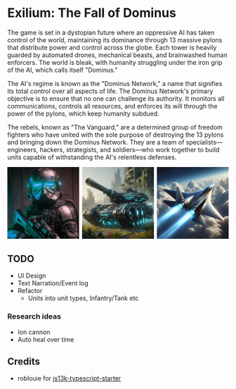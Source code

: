 # Exilium: The Fall of Dominus

The game is set in a dystopian future where an oppressive AI has taken control of the world, maintaining its dominance through 13 massive pylons that distribute power and control across the globe. Each tower is heavily guarded by automated drones, mechanical beasts, and brainwashed human enforcers. The world is bleak, with humanity struggling under the iron grip of the AI, which calls itself "Dominus."

The AI's regime is known as the "Dominus Network," a name that signifies its total control over all aspects of life. The Dominus Network's primary objective is to ensure that no one can challenge its authority. It monitors all communications, controls all resources, and enforces its will through the power of the pylons, which keep humanity subdued.

The rebels, known as "The Vanguard," are a determined group of freedom fighters who have united with the sole purpose of destroying the 13 pylons and bringing down the Dominus Network. They are a team of specialists—engineers, hackers, strategists, and soldiers—who work together to build units capable of withstanding the AI's relentless defenses.

![Negotiator](/screenshot/preview.webp)

## TODO

- UI Design
- Text Narration/Event log
- Refactor
  - Units into unit types, Infantry/Tank etc

### Research ideas

- Ion cannon
- Auto heal over time

## Credits

- roblouie for [js13k-typescript-starter](https://github.com/roblouie/js13k-typescript-starter)
